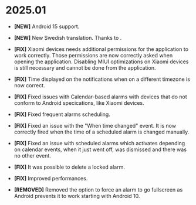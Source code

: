 # 2025.01

* __[NEW]__ Android 15 support. 
* __[NEW]__ New Swedish translation. Thanks to .
* __[FIX]__ Xiaomi devices needs additional permissions for the application to work correctly. Those permissions are now correctly asked when opening the application. Disabling MIUI optimizations on Xiaomi devices is still necessary and cannot be done from the application.
* __[FIX]__ Time displayed on the notifications when on a different timezone is now correct.
* __[FIX]__ Fixed issues with Calendar-based alarms with devices that do not conform to Android specications, like Xiaomi devices.
* __[FIX]__ Fixed frequent alarms scheduling. 
* __[FIX]__ Fixed an issue with the "When time changed" event. It is now correctly fired when the time of a scheduled alarm is changed manually.
* __[FIX]__ Fixed an issue with scheduled alarms which activates depending on calendar events, when it just went off, was dismissed and there was no other event.
* __[FIX]__ It was possible to delete a locked alarm.
* __[FIX]__ Improved performances.

* __[REMOVED]__ Removed the option to force an alarm to go fullscreen as Android prevents it to work starting with Android 10.
